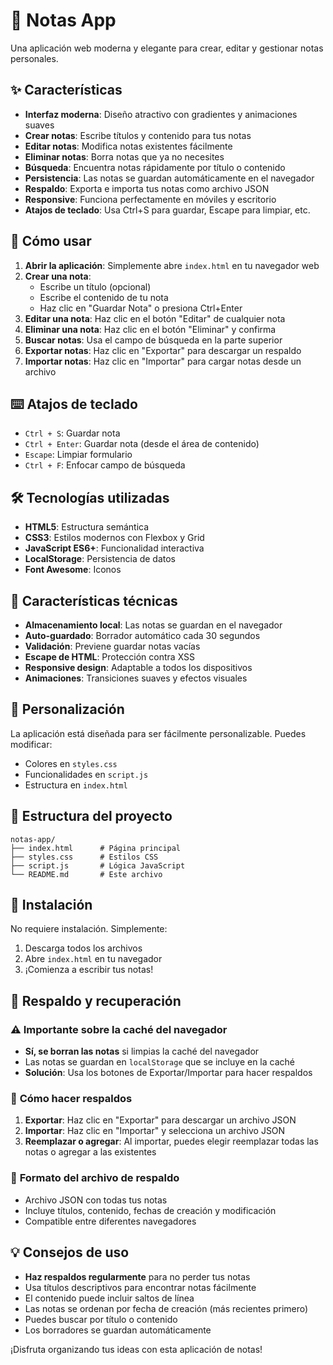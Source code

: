 # 📝 Notas App

Una aplicación web moderna y elegante para crear, editar y gestionar notas personales.

## ✨ Características

- **Interfaz moderna**: Diseño atractivo con gradientes y animaciones suaves
- **Crear notas**: Escribe títulos y contenido para tus notas
- **Editar notas**: Modifica notas existentes fácilmente
- **Eliminar notas**: Borra notas que ya no necesites
- **Búsqueda**: Encuentra notas rápidamente por título o contenido
- **Persistencia**: Las notas se guardan automáticamente en el navegador
- **Respaldo**: Exporta e importa tus notas como archivo JSON
- **Responsive**: Funciona perfectamente en móviles y escritorio
- **Atajos de teclado**: Usa Ctrl+S para guardar, Escape para limpiar, etc.

## 🚀 Cómo usar

1. **Abrir la aplicación**: Simplemente abre `index.html` en tu navegador web
2. **Crear una nota**: 
   - Escribe un título (opcional)
   - Escribe el contenido de tu nota
   - Haz clic en "Guardar Nota" o presiona Ctrl+Enter
3. **Editar una nota**: Haz clic en el botón "Editar" de cualquier nota
4. **Eliminar una nota**: Haz clic en el botón "Eliminar" y confirma
5. **Buscar notas**: Usa el campo de búsqueda en la parte superior
6. **Exportar notas**: Haz clic en "Exportar" para descargar un respaldo
7. **Importar notas**: Haz clic en "Importar" para cargar notas desde un archivo

## ⌨️ Atajos de teclado

- `Ctrl + S`: Guardar nota
- `Ctrl + Enter`: Guardar nota (desde el área de contenido)
- `Escape`: Limpiar formulario
- `Ctrl + F`: Enfocar campo de búsqueda

## 🛠️ Tecnologías utilizadas

- **HTML5**: Estructura semántica
- **CSS3**: Estilos modernos con Flexbox y Grid
- **JavaScript ES6+**: Funcionalidad interactiva
- **LocalStorage**: Persistencia de datos
- **Font Awesome**: Iconos

## 📱 Características técnicas

- **Almacenamiento local**: Las notas se guardan en el navegador
- **Auto-guardado**: Borrador automático cada 30 segundos
- **Validación**: Previene guardar notas vacías
- **Escape de HTML**: Protección contra XSS
- **Responsive design**: Adaptable a todos los dispositivos
- **Animaciones**: Transiciones suaves y efectos visuales

## 🎨 Personalización

La aplicación está diseñada para ser fácilmente personalizable. Puedes modificar:

- Colores en `styles.css`
- Funcionalidades en `script.js`
- Estructura en `index.html`

## 📂 Estructura del proyecto

```
notas-app/
├── index.html      # Página principal
├── styles.css      # Estilos CSS
├── script.js       # Lógica JavaScript
└── README.md       # Este archivo
```

## 🔧 Instalación

No requiere instalación. Simplemente:

1. Descarga todos los archivos
2. Abre `index.html` en tu navegador
3. ¡Comienza a escribir tus notas!

## 💾 Respaldo y recuperación

### ⚠️ **Importante sobre la caché del navegador**
- **Sí, se borran las notas** si limpias la caché del navegador
- Las notas se guardan en `localStorage` que se incluye en la caché
- **Solución**: Usa los botones de Exportar/Importar para hacer respaldos

### 🔄 **Cómo hacer respaldos**
1. **Exportar**: Haz clic en "Exportar" para descargar un archivo JSON
2. **Importar**: Haz clic en "Importar" y selecciona un archivo JSON
3. **Reemplazar o agregar**: Al importar, puedes elegir reemplazar todas las notas o agregar a las existentes

### 📁 **Formato del archivo de respaldo**
- Archivo JSON con todas tus notas
- Incluye títulos, contenido, fechas de creación y modificación
- Compatible entre diferentes navegadores

## 💡 Consejos de uso

- **Haz respaldos regularmente** para no perder tus notas
- Usa títulos descriptivos para encontrar notas fácilmente
- El contenido puede incluir saltos de línea
- Las notas se ordenan por fecha de creación (más recientes primero)
- Puedes buscar por título o contenido
- Los borradores se guardan automáticamente

¡Disfruta organizando tus ideas con esta aplicación de notas!
